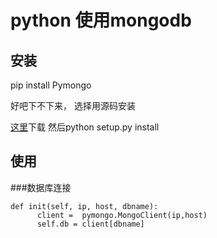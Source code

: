 
# python 使用mongodb

## 安装
 pip install Pymongo

 好吧下不下来， 选择用源码安装

 [这里](https://github.com/mongodb/mongo-python-driver)下载
然后python setup.py install

## 使用

###数据库连接

```
def init(self, ip, host, dbname):
      client =  pymongo.MongoClient(ip,host)
      self.db = client[dbname]
```
